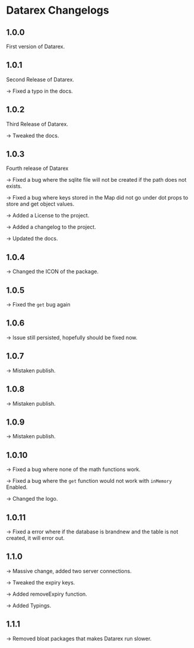 # Datarex Changelogs

## 1.0.0

First version of Datarex.

## 1.0.1

Second Release of Datarex.

-> Fixed a typo in the docs.

## 1.0.2

Third Release of Datarex.

-> Tweaked the docs.

## 1.0.3

Fourth release of Datarex

-> Fixed a bug where the sqlite file will not be created if the path does not exists.

-> Fixed a bug where keys stored in the Map did not go under dot props to store and get object values.

-> Added a License to the project.

-> Added a changelog to the project.

-> Updated the docs.

## 1.0.4

-> Changed the ICON of the package.

## 1.0.5

-> Fixed the `get` bug again

## 1.0.6

-> Issue  still persisted, hopefully should be fixed now.

## 1.0.7

-> Mistaken publish.

## 1.0.8

-> Mistaken publish.

## 1.0.9

-> Mistaken publish.

## 1.0.10

-> Fixed a bug where none of the math functions work.

-> Fixed a bug where the `get` function would not work with `inMemory` Enabled.

-> Changed the logo.

## 1.0.11

-> Fixed a error where if the database is brandnew and the table is not created, it will error out.

## 1.1.0

-> Massive change, added two server connections.

-> Tweaked the expiry keys.

-> Added removeExpiry function.

-> Added Typings.

## 1.1.1

-> Removed bloat packages that makes Datarex run slower.
